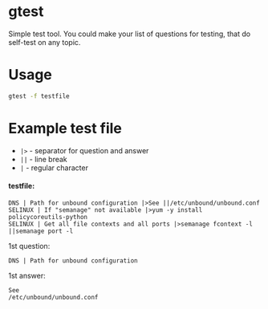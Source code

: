# gtest

Simple test tool. 
You could make your list of questions for testing, that do self-test on any topic.

# Usage

```bash
gtest -f testfile
```

# Example test file 

- `|>` - separator for question and answer
- `||` - line break
- `|` - regular character

#### testfile: 

```
DNS | Path for unbound configuration |>See ||/etc/unbound/unbound.conf
SELINUX | If "semanage" not available |>yum -y install policycoreutils-python
SELINUX | Get all file contexts and all ports |>semanage fcontext -l ||semanage port -l
```

1st question: 
```
DNS | Path for unbound configuration
```

1st answer: 
```
See 
/etc/unbound/unbound.conf
```

